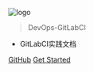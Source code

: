 ![logo](_media/favicon.ico)

> DevOps-GitLabCI

- GitLabCI实践文档

[GitHub](https://github.com/like-ycy/DevOps-GitLabCI)
[Get Started](#DevOps-GitLabCI)